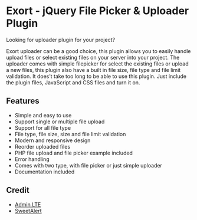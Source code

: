 # Exort - jQuery File Picker & Uploader Plugin
<p>Looking for uploader plugin for your project?</p>


<p>Exort uploader can be a good choice, this plugin allows you to easily handle upload files or select existing files on your server into your project. The uploader comes with simple filepicker for select the existing files or upload a new files, this plugin also have a built in file size, file type and file limit validation. It does&#8217;t take too long to be able to use this plugin. Just include the plugin files, JavaScript and CSS files and turn it on.</p>


<h2 id="item-description__features">Features</h2>
<ul>
    <li>Simple and easy to use</li>
    <li>Support single or multiple file upload</li>
    <li>Support for all file type</li>
    <li>File type, file size, size and file limit validation</li>
    <li>Modern and responsive design</li>
    <li>Reorder uploaded files</li>
    <li>PHP file upload and file picker example included</li>
    <li>Error handling</li>
    <li>Comes with two type, with file picker or just simple uploader</li>
    <li>Documentation included</li>
</ul>

<h2 id="item-description__credit">Credit</h2>
<ul>
<li><a href="https://almsaeedstudio.com/" rel="nofollow">Admin LTE</a></li>
<li><a href="http://t4t5.github.io/sweetalert/" rel="nofollow">SweetAlert</a></li>
</ul>
